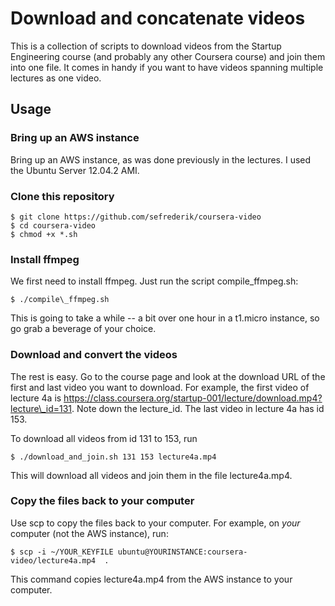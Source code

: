# Download and concatenate videos #

This is a collection of scripts to download videos from the Startup
Engineering course (and probably any other Coursera course) and join
them into one file. It comes in handy if you want to have videos
spanning multiple lectures as one video.

## Usage ##

### Bring up an AWS instance ###

Bring up an AWS instance, as was done previously in the lectures. I used
the Ubuntu Server 12.04.2 AMI.

### Clone this repository ###

    $ git clone https://github.com/sefrederik/coursera-video
    $ cd coursera-video
    $ chmod +x *.sh

### Install ffmpeg ###

We first need to install ffmpeg. Just run the script compile\_ffmpeg.sh:

    $ ./compile\_ffmpeg.sh

This is going to take a while -- a bit over one hour in a t1.micro
instance, so go grab a beverage of your choice.

### Download and convert the videos ###

The rest is easy. Go to the course page and look at the download URL of the first
and last video you want to download. For example, the first video of
lecture 4a is
https://class.coursera.org/startup-001/lecture/download.mp4?lecture\_id=131.
Note down the lecture\_id. The last video in lecture 4a has id 153.

To download all videos from id 131 to 153, run

    $ ./download_and_join.sh 131 153 lecture4a.mp4

This will download all videos and join them in the file lecture4a.mp4.

### Copy the files back to your computer ###

Use scp to copy the files back to your computer. For example, on *your*
computer (not the AWS instance), run:

    $ scp -i ~/YOUR_KEYFILE ubuntu@YOURINSTANCE:coursera-video/lecture4a.mp4  .

This command copies lecture4a.mp4 from the AWS instance to your computer.
